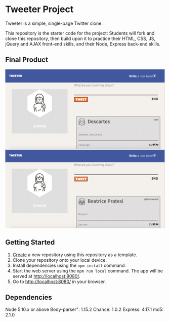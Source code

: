 # Tweeter Project

Tweeter is a simple, single-page Twitter clone.

This repository is the starter code for the project: Students will fork and clone this repository, then build upon it to practice their HTML, CSS, JS, jQuery and AJAX front-end skills, and their Node, Express back-end skills.

## Final Product
!["Photo of Main page"](https://github.com/OsmanShakib/tweeter/blob/master/docs/Tweeter_page.png)
!["Photo of New Tweet"](https://github.com/OsmanShakib/tweeter/blob/master/docs/Tweeter_new_tweet.png)


## Getting Started

1. [Create](https://docs.github.com/en/repositories/creating-and-managing-repositories/creating-a-repository-from-a-template) a new repository using this repository as a template.
2. Clone your repository onto your local device.
3. Install dependencies using the `npm install` command.
3. Start the web server using the `npm run local` command. The app will be served at <http://localhost:8080/>.
4. Go to <http://localhost:8080/> in your browser.

## Dependencies

Node 5.10.x or above
Body-parser": 1.15.2
Chance: 1.0.2
Express: 4.17.1
md5: 2.1.0
